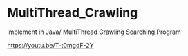 # MultiThread_Crawling
implement in Java/ MultiThread Crawling Searching Program

https://youtu.be/T-t0mgdF-2Y
